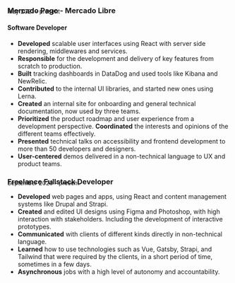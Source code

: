 ### Mercado Pago - Mercado Libre
<p style="absolute; margin-top: -2rem; font-size: 13px;">May 2021 - present</p>

#### Software Developer

- **Developed** scalable user interfaces using React with server side rendering, middlewares and services.
- **Responsible** for the development and delivery of key features from scratch to production.
- **Built** tracking dashboards in DataDog and used tools like Kibana and NewRelic.
- **Contributed** to the internal UI libraries, and started new ones using Lerna.
- **Created** an internal site for onboarding and general technical documentation, now used by three teams.
- **Prioritized** the product roadmap and user experience from a development perspective. **Coordinated** the interests and opinions of the different teams effectively.
- **Presented** technical talks on accessibility and frontend development to more than 50 developers and designers.
- **User-centered** demos delivered in a non-technical language to UX and product teams.

### Freelance Fullstack Developer
<p style="absolute; margin-top: -2rem; font-size: 13px;">September 2020 - present</p>

- **Developed** web pages and apps, using React and content management systems like Drupal and Strapi.
- **Created** and edited UI designs using Figma and Photoshop, with high interaction with stakeholders. Including the development of interactive prototypes.
- **Communicated** with clients of different kinds directly in non-technical language.
- **Learned** how to use technologies such as Vue, Gatsby, Strapi, and Tailwind that were required by the clients, in a short period of time, sometimes in a few days.
- **Asynchronous** jobs with a high level of autonomy and accountability.
